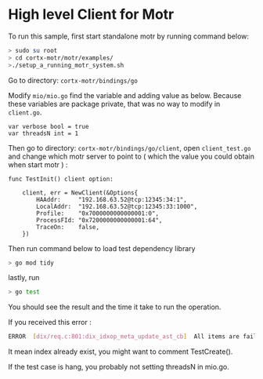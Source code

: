 High level Client for Motr
==========================

To run this sample, first start standalone motr by running command below:

```sh
> sudo su root
> cd cortx-motr/motr/examples/
>./setup_a_running_motr_system.sh
```

Go to directory: `cortx-motr/bindings/go`

Modify `mio/mio.go` find the variable and adding value as below. 
Because these variables are package private, that was no way to modify in `client.go`.

```golang
var verbose bool = true
var threadsN int = 1
```

Then go to directory: `cortx-motr/bindings/go/client`, open `client_test.go`
and change which motr server to point to ( which the value you could obtain when start motr ) :

```golang
func TestInit() client option:

	client, err = NewClient(&Options{
		HAAddr:     "192.168.63.52@tcp:12345:34:1",
		LocalAddr:  "192.168.63.52@tcp:12345:33:1000",
		Profile:    "0x7000000000000001:0",
		ProcessFId: "0x7200000000000001:64",
		TraceOn:    false,
	})
```

Then run command below to load test dependency library
```sh
> go mod tidy
```

lastly, run
```sh
> go test
```

You should see the result and the time it take to run the operation.

If you received this error :
```sh
ERROR  [dix/req.c:801:dix_idxop_meta_update_ast_cb]  All items are failed
```
It mean index already exist, you might want to comment TestCreate().

If the test case is hang, you probably not setting threadsN in mio.go.